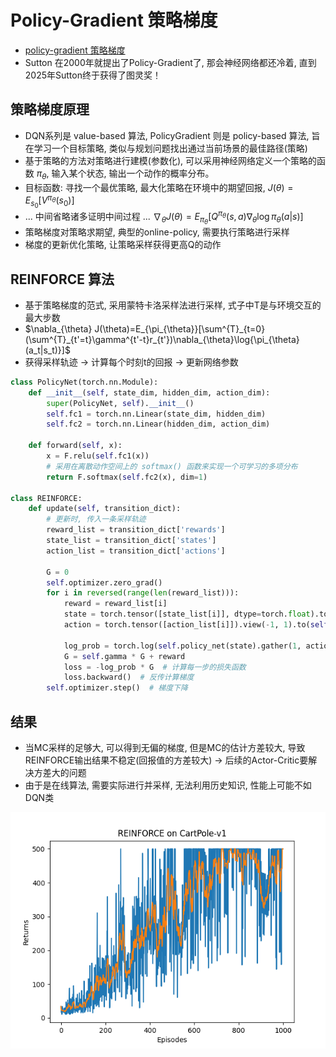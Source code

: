 # Policy-Gradient 策略梯度

* [policy-gradient 策略梯度](https://hrl.boyuai.com/chapter/2/%E7%AD%96%E7%95%A5%E6%A2%AF%E5%BA%A6%E7%AE%97%E6%B3%95/)
* Sutton 在2000年就提出了Policy-Gradient了, 那会神经网络都还冷着, 直到2025年Sutton终于获得了图灵奖！

## 策略梯度原理
* DQN系列是 value-based 算法, PolicyGradient 则是 policy-based 算法, 旨在学习一个目标策略, 类似与规划问题找出通过当前场景的最佳路径(策略)
* 基于策略的方法对策略进行建模(参数化), 可以采用神经网络定义一个策略的函数 $\pi_{\theta}$, 输入某个状态, 输出一个动作的概率分布。
* 目标函数: 寻找一个最优策略, 最大化策略在环境中的期望回报, $J(\theta)=E_{s_0}[V^{\pi_{\theta}}(s_0)]$
* ... 中间省略诸多证明中间过程 ... $\nabla_{\theta} J(\theta)=E_{\pi_{\theta}}[Q^{\pi_{\theta}}(s,a)\nabla_{\theta}\log{\pi_{\theta}(a|s)}]$
* 策略梯度对策略求期望, 典型的online-policy, 需要执行策略进行采样
* 梯度的更新优化策略, 让策略采样获得更高Q的动作
## REINFORCE 算法
* 基于策略梯度的范式, 采用蒙特卡洛采样法进行采样, 式子中T是与环境交互的最大步数
* $\nabla_{\theta} J(\theta)=E_{\pi_{\theta}}[\sum^{T}_{t=0}(\sum^{T}_{t'=t}\gamma^{t'-t}r_{t'})\nabla_{\theta}\log{\pi_{\theta}(a_t|s_t)}]$
* 获得采样轨迹 -> 计算每个时刻t的回报 -> 更新网络参数

```python
class PolicyNet(torch.nn.Module):
    def __init__(self, state_dim, hidden_dim, action_dim):
        super(PolicyNet, self).__init__()
        self.fc1 = torch.nn.Linear(state_dim, hidden_dim)
        self.fc2 = torch.nn.Linear(hidden_dim, action_dim)

    def forward(self, x):
        x = F.relu(self.fc1(x))
        # 采用在离散动作空间上的 softmax() 函数来实现一个可学习的多项分布
        return F.softmax(self.fc2(x), dim=1)

class REINFORCE:
    def update(self, transition_dict):
        # 更新时, 传入一条采样轨迹
        reward_list = transition_dict['rewards']
        state_list = transition_dict['states']
        action_list = transition_dict['actions']

        G = 0
        self.optimizer.zero_grad()
        for i in reversed(range(len(reward_list))):
            reward = reward_list[i]
            state = torch.tensor([state_list[i]], dtype=torch.float).to(self.device)
            action = torch.tensor([action_list[i]]).view(-1, 1).to(self.device)

            log_prob = torch.log(self.policy_net(state).gather(1, action))
            G = self.gamma * G + reward
            loss = -log_prob * G  # 计算每一步的损失函数
            loss.backward()  # 反传计算梯度
        self.optimizer.step()  # 梯度下降
```

## 结果
* 当MC采样的足够大, 可以得到无偏的梯度, 但是MC的估计方差较大, 导致REINFORCE输出结果不稳定(回报值的方差较大) -> 后续的Actor-Critic要解决方差大的问题
* 由于是在线算法, 需要实际进行并采样, 无法利用历史知识, 性能上可能不如 DQN类

![policy-gradient-moving-avg](reinforce-returns-moving-avg.png)
